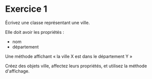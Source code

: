 # Exercice 1
Écrivez une classe représentant une ville.

Elle doit avoir les propriétés :
- nom
- département

Une méthode affichant « la ville X est dans le département Y »

Créez des objets ville, affectez leurs propriétés, et utilisez la méthode d'affichage.